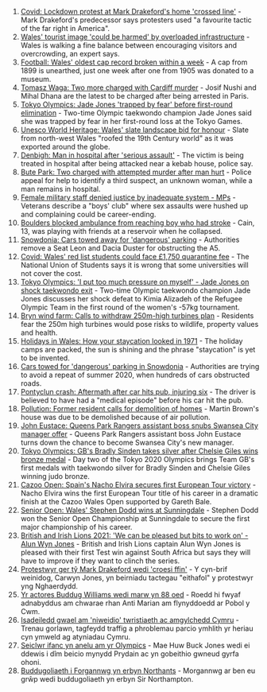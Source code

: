 1. [Covid: Lockdown protest at Mark Drakeford's home 'crossed line'](https://www.bbc.co.uk/news/uk-wales-57963035) - Mark Drakeford's predecessor says protesters used "a favourite tactic of the far right in America".
2. [Wales' tourist image 'could be harmed' by overloaded infrastructure](https://www.bbc.co.uk/news/uk-wales-57898837) - Wales is walking a fine balance between encouraging visitors and overcrowding, an expert says.
3. [Football: Wales' oldest cap record broken within a week](https://www.bbc.co.uk/news/uk-wales-57964093) - A cap from 1899 is unearthed, just one week after one from 1905 was donated to a museum.
4. [Tomasz Waga: Two more charged with Cardiff murder](https://www.bbc.co.uk/news/uk-wales-57964092) - Josif Nushi and Mihal Dhana are the latest to be charged after being arrested in Paris.
5. [Tokyo Olympics: Jade Jones 'trapped by fear' before first-round elimination](https://www.bbc.co.uk/sport/olympics/57958917) - Two-time Olympic taekwondo champion Jade Jones said she was trapped by fear in her first-round loss at the Tokyo Games.
6. [Unesco World Heritage: Wales' slate landscape bid for honour](https://www.bbc.co.uk/news/uk-wales-57945263) - Slate from north-west Wales "roofed the 19th Century world" as it was exported around the globe.
7. [Denbigh: Man in hospital after 'serious assault'](https://www.bbc.co.uk/news/uk-wales-57960250) - The victim is being treated in hospital after being attacked near a kebab house, police say.
8. [Bute Park: Two charged with attempted murder after man hurt](https://www.bbc.co.uk/news/uk-wales-57952734) - Police appeal for help to identify a third suspect, an unknown woman, while a man remains in hospital.
9. [Female military staff denied justice by inadequate system - MPs](https://www.bbc.co.uk/news/uk-57956698) - Veterans describe a "boys' club" where sex assaults were hushed up and complaining could be career-ending.
10. [Boulders blocked ambulance from reaching boy who had stroke](https://www.bbc.co.uk/news/uk-wales-57955017) - Cain, 13, was playing with friends at a reservoir when he collapsed.
11. [Snowdonia: Cars towed away for 'dangerous' parking](https://www.bbc.co.uk/news/uk-wales-57956288) - Authorities remove a Seat Leon and Dacia Duster for obstructing the A5.
12. [Covid: Wales' red list students could face £1,750 quarantine fee](https://www.bbc.co.uk/news/uk-wales-57929224) - The National Union of Students says it is wrong that some universities will not cover the cost.
13. [Tokyo Olympics: 'I put too much pressure on myself' - Jade Jones on shock taekwondo exit](https://www.bbc.co.uk/sport/av/olympics/57961788) - Two-time Olympic taekwondo champion Jade Jones discusses her shock defeat to Kimia Alizadeh of the Refugee Olympic Team in the first round of the women's -57kg tournament.
14. [Bryn wind farm: Calls to withdraw 250m-high turbines plan](https://www.bbc.co.uk/news/uk-wales-57944180) - Residents fear the 250m high turbines would pose risks to wildlife, property values and health.
15. [Holidays in Wales: How your staycation looked in 1971](https://www.bbc.co.uk/news/uk-wales-57918491) - The holiday camps are packed, the sun is shining and the phrase "staycation" is yet to be invented.
16. [Cars towed for 'dangerous' parking in Snowdonia](https://www.bbc.co.uk/news/uk-wales-57956443) - Authorities are trying to avoid a repeat of summer 2020, when hundreds of cars obstructed roads.
17. [Pontyclun crash: Aftermath after car hits pub, injuring six](https://www.bbc.co.uk/news/uk-wales-57939709) - The driver is believed to have had a "medical episode" before his car hit the pub.
18. [Pollution: Former resident calls for demolition of homes](https://www.bbc.co.uk/news/uk-wales-57941020) - Martin Brown's house was due to be demolished because of air pollution.
19. [John Eustace: Queens Park Rangers assistant boss snubs Swansea City manager offer](https://www.bbc.co.uk/sport/football/57942276) - Queens Park Rangers assistant boss John Eustace turns down the chance to become Swansea City's new manager.
20. [Tokyo Olympics: GB's Bradly Sinden takes silver after Chelsie Giles wins bronze medal](https://www.bbc.co.uk/sport/olympics/57962633) - Day two of the Tokyo 2020 Olympics brings Team GB's first medals with taekwondo silver for Bradly Sinden and Chelsie Giles winning judo bronze.
21. [Cazoo Open: Spain's Nacho Elvira secures first European Tour victory](https://www.bbc.co.uk/sport/golf/57965054) - Nacho Elvira wins the first European Tour title of his career in a dramatic finish at the Cazoo Wales Open supported by Gareth Bale.
22. [Senior Open: Wales' Stephen Dodd wins at Sunningdale](https://www.bbc.co.uk/sport/golf/57965052) - Stephen Dodd won the Senior Open Championship at Sunningdale to secure the first major championship of his career.
23. [British and Irish Lions 2021: 'We can be pleased but bits to work on' - Alun Wyn Jones](https://www.bbc.co.uk/sport/av/rugby-union/57962043) - British and Irish Lions captain Alun Wyn Jones is pleased with their first Test win against South Africa but says they will have to improve if they want to clinch the series.
24. [Protestwyr ger tŷ Mark Drakeford wedi 'croesi ffin'](https://www.bbc.co.uk/newyddion/57962586) - Y cyn-brif weinidog, Carwyn Jones, yn beirniadu tactegau "eithafol" y protestwyr yng Nghaerdydd.
25. [Yr actores Buddug Williams wedi marw yn 88 oed](https://www.bbc.co.uk/newyddion/57962585) - Roedd hi fwyaf adnabyddus am chwarae rhan Anti Marian am flynyddoedd ar Pobol y Cwm.
26. [Isadeiledd gwael am 'niweidio' twristiaeth ac amgylchedd Cymru](https://www.bbc.co.uk/newyddion/57949107) - Trenau gorlawn, tagfeydd traffig a phroblemau parcio ymhlith yr heriau cyn ymweld ag atyniadau Cymru.
27. [Seiclwr ifanc yn anelu am yr Olympics](https://www.bbc.co.uk/newyddion/57941553) - Mae Huw Buck Jones wedi ei ddewis i dîm beicio mynydd Prydain ac yn gobeithio gwneud gyrfa ohoni.
28. [Buddugoliaeth i Forgannwg yn erbyn Northants](https://www.bbc.co.uk/newyddion/57963402) - Morgannwg ar ben eu grŵp wedi buddugoliaeth yn erbyn Sir Northampton.
